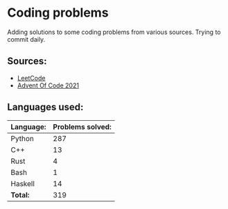 # Coding problems
Adding solutions to some coding problems from various sources. Trying to commit daily. 

## Sources:

- [LeetCode](https://leetcode.com/)
- [Advent Of Code 2021](https://adventofcode.com/)

## Languages used:
| Language: | Problems solved: |
| --------- | ---------------- |
| Python | 287 |
| C++ | 13 |
| Rust | 4 |
| Bash | 1 |
| Haskell | 14 |
| **Total:** | 319 |
